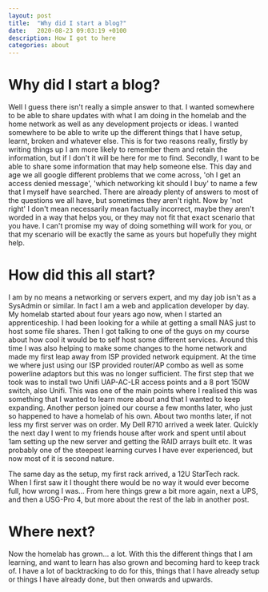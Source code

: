 ```yaml
---
layout: post
title:  "Why did I start a blog?"
date:   2020-08-23 09:03:19 +0100
description: How I got to here
categories: about
---
```

# Why did I start a blog?
Well I guess there isn't really a simple answer to that. I wanted somewhere to be able to share updates with what I am doing in the homelab and the home network as well as any development projects or ideas. 
I wanted somewhere to be able to write up the different things that I have setup, learnt, broken and whatever else. This is for two reasons really, firstly by writing things up I am more likely to remember them and retain the information, but if I don't it will be here for me to find. Secondly, I want to be able to share some information that may help someone else. This day and age we all google different problems that we come across, 'oh I get an access denied message', 'which networking kit should I buy' to name a few that I myself have searched. 
There are already plenty of answers to most of the questions we all have, but sometimes they aren't right. Now by 'not right' I don't mean necessarily mean factually incorrect, maybe they aren't worded in a way that helps you, or they may not fit that exact scenario that you have. I can't promise my way of doing something will work for you, or that my scenario will be exactly the same as yours but hopefully they might help. 

# How did this all start?
I am by no means a networking or servers expert, and my day job isn't as a SysAdmin or similar. In fact I am a web and application developer by day. 
My homelab started about four years ago now, when I started an apprenticeship. I had been looking for a while at getting a small NAS just to host some file shares. Then I got talking to one of the guys on my course about how cool it would be to self host some different services.
Around this time I was also helping to make some changes to the home network and made my first leap away from ISP provided network equipment. At the time we where just using our ISP provided router/AP combo as well as some powerline adaptors but this was no longer sufficient. The first step that we took was to install two Unifi UAP-AC-LR access points and a 8 port 150W switch, also Unifi.
This was one of the main points where I realised this was something that I wanted to learn more about and that I wanted to keep expanding. 
Another person joined our course a few months later, who just so happened to have a homelab of his own. About two months later, if not less my first server was on order. My Dell R710 arrived a week later. 
Quickly the next day I went to my friends house after work and spent until about 1am setting up the new server and getting the RAID arrays built etc. 
It was probably one of the steepest learning curves I have ever experienced, but now most of it is second nature. 

The same day as the setup, my first rack arrived, a 12U StarTech rack. When I first saw it I thought there would be no way it would ever become full, how wrong I was...
From here things grew a bit more again, next a UPS, and then a USG-Pro 4, but more about the rest of the lab in another post. 

# Where next?
Now the homelab has grown... a lot. With this the different things that I am learning, and want to learn has also grown and becoming hard to keep track of.
I have a lot of backtracking to do for this, things that I have already setup or things I have already done, but then onwards and upwards. 